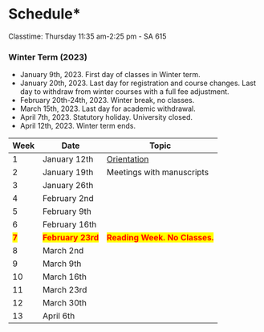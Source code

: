 # Schedule\*

Classtime: Thursday 11:35 am-2:25 pm - SA 615

### Winter Term (2023)

* January 9th, 2023. First day of classes in Winter term.
* January 20th, 2023. Last day for registration and course changes. Last day to withdraw from  winter courses with a full fee adjustment.
* February 20th-24th, 2023. Winter break, no classes.
* March 15th, 2023. Last day for academic withdrawal.
* April 7th, 2023. Statutory holiday. University closed.
* April 12th, 2023. Winter term ends.



| Week                                  | Date                                              | Topic                                                         |
| ------------------------------------- | ------------------------------------------------- | ------------------------------------------------------------- |
| 1                                     | January 12th                                      | [Orientation](fundamentals/orientation.md)                    |
| 2                                     | January 19th                                      | Meetings with manuscripts                                     |
| 3                                     | January 26th                                      |                                                               |
| 4                                     | February 2nd                                      |                                                               |
| 5                                     | February 9th                                      |                                                               |
| 6                                     | February 16th                                     |                                                               |
| <mark style="color:red;">**7**</mark> | <mark style="color:red;">**February 23rd**</mark> | <mark style="color:red;">**Reading Week. No Classes.**</mark> |
| 8                                     | March 2nd                                         |                                                               |
| 9                                     | March 9th                                         |                                                               |
| 10                                    | March 16th                                        |                                                               |
| 11                                    | March 23rd                                        |                                                               |
| 12                                    | March 30th                                        |                                                               |
| 13                                    | April 6th                                         |                                                               |
